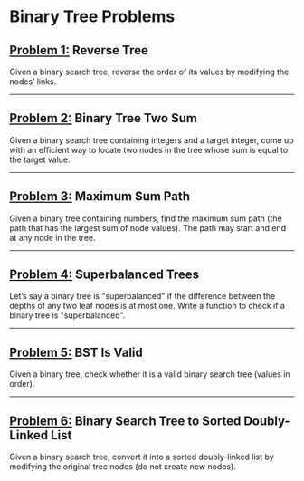 # Binary Tree Problems

## [Problem 1:](reverse_tree.py) **Reverse Tree**
Given a binary search tree, reverse the order of its values by modifying the nodes’ links.

---

## [Problem 2:](tree_two_sum.py) **Binary Tree Two Sum**

Given a binary search tree containing integers and a target integer, come up with an efficient way to locate two nodes in the tree whose sum is equal to the target value.

---

## [Problem 3:](max_sum_path.py) **Maximum Sum Path**
Given a binary tree containing numbers, find the maximum sum path (the path that has the largest sum of node values). The path may start and end at any node in the tree.

---

## [Problem 4:](superbalanced.py) **Superbalanced Trees**
Let’s say a binary tree is "superbalanced" if the difference between the depths of any two leaf nodes is at most one. Write a function to check if a binary tree is "superbalanced".

---

## [Problem 5:](bst_is_valid.py) **BST Is Valid**
Given a binary tree, check whether it is a valid binary search tree (values in order).

---

## [Problem 6:](bst_to_dll.py) **Binary Search Tree to Sorted Doubly-Linked List**
Given a binary search tree, convert it into a sorted doubly-linked list by modifying the original tree nodes (do not create new nodes).